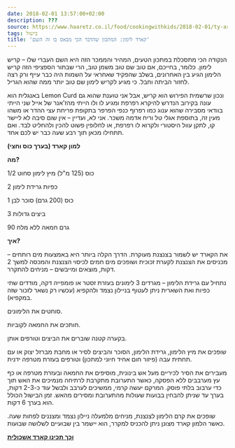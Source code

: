 ```yaml
---
date: 2018-02-01 13:57:00+02:00
description: ???
source: https://www.haaretz.co.il/food/cookingwithkids/2018-02-01/ty-article/0000017f-f8fa-d318-afff-fbfbcde50000
tags: בישול
title: 'קארד לימון: המתכון שהדבר הכי מבאס בו זה השם'
---
```


הנקודה הכי מתסכלת במתכון הטעים, המהיר והממכר הזה היא השם העברי שלו – קריש לימון. כלומר, בחייכם, אם טוב שם טוב משמן טוב, הרי שבתור הספציפי הזה קריש הלימון הגיע בין האחרונים, בשלב שהפקיד שאחראי על השמות היה כבר עייף ורק רצה לחזור הביתה וחבל. כי מגיע לקריש לימון שם טוב יותר ממה שהוא הגריל. 

באנגלית הוא Lemon Curd ונכון שרשמית הפירוש הוא קריש, אבל אני טוענת שהוא גם עונה בקירוב הנדרש להיקרא רפרפת ומגיע לו ולו הייתי מהז'אנר של אייל שני הייתי בוודאי מסבירה שהוא ענוג כמו רפרוף כנפי הפרפר בתקופת פריחת עצי ההדר או משהו מעין זה, בתוספת אגלי טל וריח אדמה משכר. אני לא, ועדיין – אין שום סיבה לא ליישר קו, לתקן עוול היסטורי ולקרוא לו רפרפת, או לחלופין פשוט להכין ולהחליט לבד. ואם תתחילו מכאן תוך רבע שעה כבר יש לכם אחד. 

**למון קארד (בערך כוס וחצי)** 

**מה?** 

1/2 כוס (125 מ"ל) מיץ לימון סחוט 

2 כפיות גרידת לימון 

1 כוס (200 גרם) סוכר לבן 

3 ביצים גדולות 

90 גרם חמאה ללא מלח 

**איך?** 

את הקארד יש לשמור בצנצנת מעוקרת. הדרך הקלה ביותר היא באמצעות מים רותחים – מכניסים את הצנצנת לקערת זכוכית ושופכים מים חמים לכיסוי הצנצנת והמכסה למשך 2 דקות, מוצאים ומייבשים – מניחים להתקרר. 

נתחיל עם גרידת הלימון – מגרדים 3 לימונים בעזרת זסטר או פומפייה דקה, מודדים שתי כפיות ואת השארית ניתן לעטוף בניילון נצמד ולהקפיא (עכשיו רק נשאר לזכור שזה במקפיא). 

סוחטים את הלימונים. 

חותכים את החמאה לקוביות. 

בקערה קטנה שוברים את הביצים וטורפים אותן. 

שופכים את מיץ הלימון, גרידת הלימון, הסוכר והביצים לסיר או מחבת מברזל יצוק או עם תחתית עבה (פיזור חום אחיד חיוני למתכון) וטורפים בעזרת מטרפה ידנית. 

מעבירים את הסיר לכיריים מעל אש בינונית, מוסיפים את החמאה ובעזרת מטרפה או כף עץ מערבבים ללא הפסקה, כאשר התערובת מתקרבת לרתיחה מנמיכים את האש תוך כדי ערבוב בלתי פוסק. המרקם יעשה קרמי, ממשיכים לערבב ולבשל עוד כ-2-3 דקות, בערך עד שניתן להבחין בבועות שעולות מהתערובת ומסירים מהאש. זמן הבישול הכולל הוא בערך 6 דקות. 

שופכים את קרם הלימון לצנצנת, מניחים מלמעלה ניילון נצמד ומצננים לפחות שעה. כאשר הלמון קארד מצונן ניתן להכניס למקרר, הוא יישמר בין שבועיים לשלושה שבועות. 

**[וכך תכינו קארד אשכולית](https://www.haaretz.co.il/food/recipes/2017-12-05/ty-article-recipe/0000017f-da76-d718-a5ff-faf65d1d0000)**